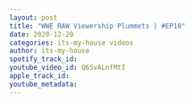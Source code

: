 ```yaml
---
layout: post
title: "WWE RAW Viewership Plummets | #EP10"
date: 2020-12-20
categories: its-my-house videos
author: its-my-house
spotify_track_id: 
youtube_video_id: Q6SvALnfMtI
apple_track_id: 
youtube_metadata: 
---
```

